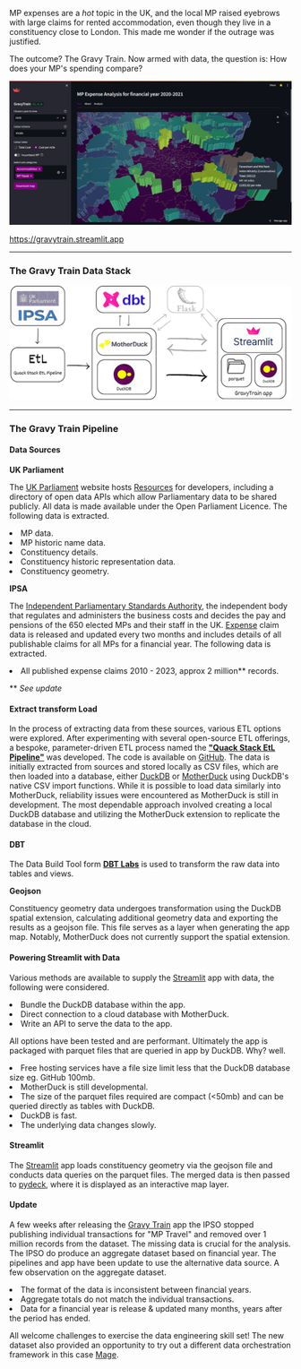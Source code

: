 MP expenses are a *hot* topic in the UK, and the local MP raised eyebrows  with large claims for rented accommodation, even though they live in a constituency close to London. This made me wonder if the outrage was justified.
                  
The outcome? The Gravy Train. Now armed with data, the question is: How does your MP's spending compare?

<a href="https://gravytrain.streamlit.app" target="_blank" class="center-align"><img src="images/GravyTrain_Screenshot.png" ></a>

<a href="https://gravytrain.streamlit.app" target="_blank"><p>https://gravytrain.streamlit.app</p></a>

---

<h3 class="light-blue-text darken-1">The Gravy Train Data Stack</h3>

<a href="/gravytrain.html" target="_blank"><img src="images/EtL.png" class=""></a>

---

<h3 class="light-blue-text darken-1">The Gravy Train Pipeline</h3>

#### Data Sources
**UK Parliament**

The [UK Parliament](https://www.parliament.uk/) website hosts [Resources](https://developer.parliament.uk) for developers, including a directory of open data APIs which allow Parliamentary data to be shared publicly. All data is made available under the Open Parliament Licence. The following data is extracted.

<li>MP data.</li>
<li>MP historic name data.</li>
<li>Constituency details.</li>
<li>Constituency historic representation data.</li>
<li>Constituency geometry.</li>

**IPSA**

The [Independent Parliamentary Standards Authority](https://www.theipsa.org.uk/), the independent body that regulates and administers the business costs and decides the pay and pensions of the 650 elected MPs and their staff in the UK. [Expense](https://www.theipsa.org.uk/mp-staffing-business-costs/annual-publications) claim data is released and updated every two months and includes details of all publishable claims for all MPs for a financial year. The following data is extracted. 

<li>All published expense claims 2010 - 2023, approx 2 million** records.</li>


** *See update*

#### Extract transform Load

In the process of extracting data from these sources, various ETL options were explored. After experimenting with several open-source ETL offerings, a bespoke, parameter-driven ETL process named the [**"Quack Stack EtL Pipeline"**](https://github.com/JasonMuteham/Quack_Stack_EtL_Pipeline) was developed. The code is available on [GitHub](https://github.com/JasonMuteham/Quack_Stack_EtL_Pipeline). The data is initially extracted from sources and stored locally as CSV files, which are then loaded into a database, either [DuckDB](https://duckdb.org/) or [MotherDuck](https://motherduck.com/) using DuckDB's native CSV import functions. While it is possible to load data similarly into MotherDuck, reliability issues were encountered as MotherDuck is still in development. The most dependable approach involved creating a local DuckDB database and utilizing the MotherDuck extension to replicate the database in the cloud.


#### DBT

The Data Build Tool form [**DBT Labs**](https://www.getdbt.com/) is used to transform the raw data into tables and views.  

**Geojson**

Constituency geometry data undergoes transformation using the DuckDB spatial extension, calculating additional geometry data and exporting the results as a geojson file. This file serves as a layer when generating the app map. Notably, MotherDuck does not currently support the spatial extension.

#### Powering Streamlit with Data

Various methods are available to supply the [Streamlit](https://streamlit.io/) app with data, the following were considered.

<li> Bundle the DuckDB database within the app.</li>
<li> Direct connection to a cloud database with MotherDuck.</li>
<li> Write an API to serve the data to the app.</li>


All options have been tested and are performant. Ultimately the app is packaged with parquet files that are queried in app by DuckDB. Why? well.


<li> Free hosting services have a file size limit less that the DuckDB database size eg. GitHub 100mb.</li>
<li>MotherDuck is still developmental.</li>
<li>The size of the parquet files required are compact (<50mb) and can be queried directly as tables with DuckDB.</li>
<li>DuckDB is fast.</li> 
<li>The underlying data changes slowly.</li>


#### Streamlit

The [Streamlit](https://streamlit.io/) app loads constituency geometry via the geojson file and conducts data queries on the parquet files. The merged data is then passed to [pydeck](https://deckgl.readthedocs.io/en/latest/), where it is displayed as an interactive map layer.

#### Update

A few weeks after releasing the [Gravy Train](https://gravytrain.streamlit.app) app the IPSO stopped publishing individual transactions for "MP Travel" and removed over 1 million records from the dataset. The missing data is crucial for the analysis. The IPSO do produce an aggregate dataset based on financial year. The pipelines and app have been update to use the alternative data source. A few observation on the aggregate dataset.

<li>The format of the data is inconsistent between financial years.</li>
<li>Aggregate totals do not match the individual transactions.</li>
<li>Data for a financial year is release & updated many months, years after the period has ended.</li>


All welcome challenges to exercise the data engineering skill set! The new dataset also provided an opportunity to try out a different data orchestration framework in this case [Mage](https://www.mage.ai/). 





